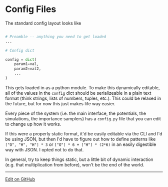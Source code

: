 # Config Files

The standard config layout looks like

```python

# Preamble -- anything you need to get loaded
...

# Config dict

config = dict(
    param1=val,
    param2=val2,
    ...
)
```

This gets loaded in as a python module. 
To make this dynamically editable, all of the values in the `config` dict should be serializeable in a plain text format (think strings, lists of numbers, tuples, etc.). 
This could be relaxed in the future, but for now this just makes life way easier.

Every piece of the system (i.e. the main interface, the potentials, the simulations, the importance samplers) has a `config.py` file that you can edit to change up how it works.

If this were a properly static format, it'd be easily editable via the CLI and I'd be using JSON, but then I'd have to figure out how to define patterns like `["O", "H", "H"] * 3` or `["O"] * 6 + ["H"] * (2*6)` in an easily digestible way with JSON. 
I opted not to do that.

In general, try to keep things static, but a little bit of dynamic interaction (e.g. that multiplication from before), won't be the end of the world.

---
[Edit on GitHub <i class="fab fa-github" aria-hidden="true"></i>](https://github.com/McCoyGroup/References/edit/gh-pages/Documentation/RynLib/ConfigFiles.md)